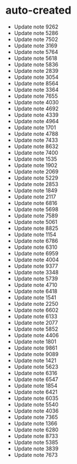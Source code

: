 # auto-created
- Update note 9262
- Update note 5286
- Update note 7502
- Update note 3169
- Update note 5764
- Update note 5618
- Update note 5836
- Update note 2839
- Update note 3054
- Update note 8564
- Update note 3364
- Update note 7655
- Update note 4030
- Update note 4692
- Update note 4339
- Update note 4964
- Update note 1701
- Update note 4788
- Update note 7433
- Update note 8632
- Update note 7400
- Update note 1535
- Update note 1902
- Update note 2069
- Update note 5229
- Update note 2853
- Update note 1849
- Update note 2117
- Update note 6816
- Update note 5698
- Update note 7589
- Update note 5061
- Update note 8825
- Update note 1154
- Update note 6786
- Update note 6310
- Update note 6959
- Update note 4004
- Update note 9377
- Update note 3348
- Update note 5739
- Update note 4710
- Update note 6418
- Update note 1541
- Update note 2250
- Update note 6602
- Update note 6133
- Update note 2077
- Update note 5852
- Update note 4406
- Update note 1801
- Update note 9861
- Update note 9089
- Update note 1421
- Update note 5623
- Update note 6316
- Update note 6547
- Update note 1854
- Update note 6421
- Update note 6035
- Update note 5540
- Update note 4036
- Update note 7365
- Update note 1366
- Update note 6280
- Update note 8733
- Update note 5385
- Update note 3839
- Update note 7673
